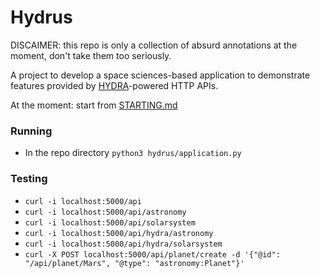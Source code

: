 # Hydrus

DISCAIMER: this repo is only a collection of absurd annotations at the moment, don't take them too seriously.

A project to develop a space sciences-based application to demonstrate features provided by [HYDRA](http://www.hydra-cg.com/spec/latest/core)-powered HTTP APIs.

At the moment: start from [STARTING.md](STARTING.md)

### Running
* In the repo directory `python3 hydrus/application.py`

### Testing
* `curl -i localhost:5000/api`
* `curl -i localhost:5000/api/astronomy`
* `curl -i localhost:5000/api/solarsystem`
* `curl -i localhost:5000/api/hydra/astronomy`
* `curl -i localhost:5000/api/hydra/solarsystem`
* `curl -X POST localhost:5000/api/planet/create -d '{"@id": "/api/planet/Mars", "@type": "astronomy:Planet"}'`